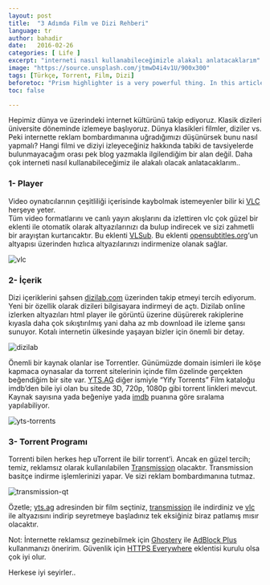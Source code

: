 ```yaml
---
layout: post
title:  "3 Adımda Film ve Dizi Rehberi"
language: tr
author: bahadir
date:   2016-02-26
categories: [ Life ]
excerpt: "interneti nasıl kullanabileceğimizle alakalı anlatacaklarım"
image: "https://source.unsplash.com/jtmwD4i4v1U/900x300" 
tags: [Türkçe, Torrent, Film, Dizi]
beforetoc: "Prism highlighter is a very powerful thing. In this article I'm going to show you what you can actually do with it, some tricks and tips while editing your post. Tocs is also enabled as you can see in summary."
toc: false

---
```


Hepimiz dünya ve üzerindeki internet kültürünü takip ediyoruz. Klasik dizileri üniversite döneminde izlemeye başlıyoruz. Dünya klasikleri filmler, diziler vs. Peki internette reklam bombardımanına uğradığımızı düşünürsek bunu nasıl yapmalı? Hangi filmi ve diziyi izleyeceğiniz hakkında tabiki de tavsiyelerde bulunmayacağım orası pek blog yazmakla ilgilendiğim bir alan değil. Daha çok interneti nasıl kullanabileceğimiz ile alakalı olacak anlatacaklarım..

### 1- Player

Video oynatıcılarının çeşitliliği içerisinde kaybolmak istemeyenler bilir ki  [VLC](http://www.videolan.org/vlc/)  herşeye yeter.  
Tüm video formatlarını ve canlı yayın akışlarını da izlettiren vlc çok güzel bir eklenti ile otomatik olarak altyazılarınızı da bulup indirecek ve sizi zahmetli bir arayıştan kurtarıcaktır. Bu eklenti  [VLSub](https://addons.videolan.org/p/1154045/). Bu eklenti [opensubtitles.org](http://www.opensubtitles.org/)‘un altyapısı üzerinden hızlıca altyazılarınızı indirmenize olanak sağlar.

![vlc](https://images.videolan.org/images/VLC-IconSmall.png)

### 2- İçerik

Dizi içeriklerini şahsen  [dizilab.com](http://www.dizilab.com/) üzerinden takip etmeyi tercih ediyorum. Yeni bir özellik olarak dizileri bilgisayara indirmeyi de açtı. Dizilab online izlerken altyazıları html player ile görüntü üzerine düşürerek rakiplerine kıyasla daha çok sıkıştırılmış yani daha az mb download ile izleme şansı sunuyor. Kotalı internetin ülkesinde yaşayan bizler için önemli bir detay.

![dizilab](https://dizilab.pw/template/assets/images/default-avatar.png)

Önemli bir kaynak olanlar ise Torrentler. Günümüzde domain isimleri ile köşe kapmaca oynasalar da torrent sitelerinin içinde film özelinde gerçekten beğendiğim bir site var.  [YTS.AG](http://www.yts.ag/) diğer ismiyle “Yify Torrents” Film kataloğu imdb’den bile iyi olan bu sitede 3D, 720p, 1080p gibi torrent linkleri mevcut. Kaynak sayısına yada beğeniye yada  [imdb](http://www.imdb.com/)  puanına göre sıralama yapılabiliyor.

![yts-torrents](https://encrypted-tbn0.gstatic.com/images?q=tbn:ANd9GcTAj_9kdcMleSLg3Ah1aMMQXPokGyaa7x3d0PLjMiGwL_MpcZzO )


### 3- Torrent Programı

Torrenti bilen herkes hep uTorrent ile bilir torrent’i. Ancak en güzel tercih; temiz, reklamsız olarak kullanılabilen  [Transmission](http://www.transmissionbt.com/)  olacaktır. Transmission basitçe indirme işlemlerinizi yapar. Ve sizi reklam bombardımanına tutmaz.

![transmission-qt](https://static.techspot.com/images2/downloads/topdownload/2014/05/transmission.png)

Özetle;  [yts.ag](http://yts.ag/)  adresinden bir film seçtiniz,  [transmission](http://www.transmissionbt.com/)  ile indirdiniz ve  [vlc](http://www.videolan.org/vlc/)  ile altyazısını indirip seyretmeye başladınız tek eksiğiniz biraz patlamış mısır olacaktır.

Not: İnternette reklamsız gezinebilmek için  [Ghostery](https://www.ghostery.com/try-us/download-browser-extension/) ile  [AdBlock Plus](https://adblockplus.org/)  kullanmanızı öneririm. Güvenlik için  [HTTPS Everywhere](https://www.eff.org/tr/https-everywhere)  eklentisi kurulu olsa çok iyi olur.

Herkese iyi seyirler..
